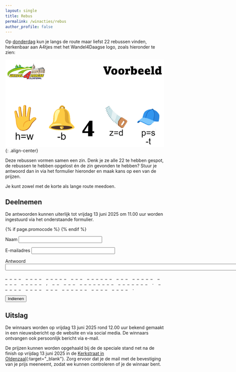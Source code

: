 ```yaml
---
layout: single
title: Rebus
permalink: /winacties/rebus
author_profile: false
---
```


Op [donderdag](/routes/donderdag) kun je langs de route maar liefst 22 rebussen vinden, herkenbaar aan A4tjes met het Wandel4Daagse logo, zoals hieronder te zien:  

![Voorbeeld Rebus](/assets/images/rebus_voorbeeld.png){: .align-center}  

Deze rebussen vormen samen een zin. Denk je ze alle 22 te hebben gespot, de rebussen te hebben opgelost én de zin gevonden te hebben? Stuur je antwoord dan in via het formulier hieronder en maak kans op een van de prijzen.  

Je kunt zowel met de korte als lange route meedoen.  

## Deelnemen

De antwoorden kunnen uiterlijk tot vrijdag 13 juni 2025 om 11.00 uur worden ingestuurd via het onderstaande formulier.  

<script type="text/javascript">
  function lockForm()
  {
    document.getElementById('submitbutton').disabled = true;

    // Unlock the button after 60 seconds
    setTimeout("document.getElementById('submitbutton').disabled = false", 60000);
  }
</script>

<form action="https://api.wandel4daagseoldenzaal.nl/v1/contests/rebus" method="POST" onsubmit="lockForm()">

  {% if page.promocode %}
  <input type="hidden" name="promocode" value="{{ page.promocode }}">
  {% endif %}

  <label>Naam
  <input type="text" name="name" maxlength="50" size="30" required></label>

  <label>E-mailadres
  <input type="email" name="email" size="30" maxlength="50" required></label>

  <label>Antwoord
  <input type="text" name="answer" maxlength="200" size="90" required></label>
  <p>_&nbsp; _&nbsp; _&nbsp; _&nbsp; &nbsp; _&nbsp; _&nbsp; _&nbsp; _&nbsp; &nbsp; _&nbsp; _&nbsp; _&nbsp; _&nbsp; _&nbsp; &nbsp; _&nbsp; _&nbsp; _&nbsp; &nbsp; _&nbsp; _&nbsp; _&nbsp; _&nbsp; _&nbsp; _&nbsp; &nbsp; _&nbsp; _&nbsp; _&nbsp; &nbsp; _&nbsp; _&nbsp; _&nbsp; _&nbsp; _&nbsp; &nbsp; _&nbsp; _&nbsp; _&nbsp; _&nbsp; &nbsp; _&nbsp; _&nbsp; _&nbsp; _&nbsp; _&nbsp; &nbsp; ,&nbsp; &nbsp; _&nbsp; _&nbsp; &nbsp; _&nbsp; _&nbsp; _&nbsp; &nbsp; _&nbsp; _&nbsp; _&nbsp; _&nbsp; _&nbsp; _&nbsp; _&nbsp; _&nbsp; &nbsp; _&nbsp; _&nbsp; _&nbsp; _&nbsp; _&nbsp; _&nbsp; _&nbsp; &nbsp; .&nbsp; &nbsp; _&nbsp; _&nbsp; _&nbsp; _&nbsp; _&nbsp; &nbsp; _&nbsp; _&nbsp; _&nbsp; _&nbsp; &nbsp; _&nbsp; _&nbsp; _&nbsp; &nbsp; _&nbsp; _&nbsp; _&nbsp; _&nbsp; _&nbsp; _&nbsp; &nbsp; _&nbsp; _&nbsp; _&nbsp; _&nbsp; &nbsp; _&nbsp; _&nbsp; _&nbsp; _&nbsp; &nbsp; .&nbsp;</p>

  <p><button type="submit" class="btn-submit" id="submitbutton">Indienen</button></p>
</form>

## Uitslag

De winnaars worden op vrijdag 13 juni 2025 rond 12.00 uur bekend gemaakt in een nieuwsbericht op de website en via social media. De winnaars ontvangen ook persoonlijk bericht via e-mail.  

De prijzen kunnen worden opgehaald bij de de speciale stand net na de finish op vrijdag 13 juni 2025 in de [Kerkstraat in Oldenzaal](https://maps.app.goo.gl/mGp3rzqcLYbqJ1zPA){:target="_blank"}. Zorg ervoor dat je de mail met de bevestiging van je prijs meeneemt, zodat we kunnen controleren of je de winnaar bent.  